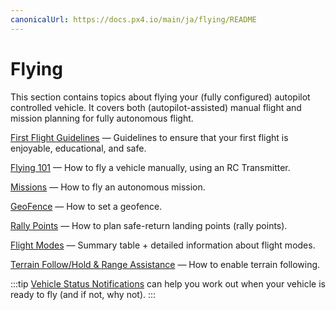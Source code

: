 ```yaml
---
canonicalUrl: https://docs.px4.io/main/ja/flying/README
---
```


# Flying

This section contains topics about flying your (fully configured) autopilot controlled vehicle. It covers both (autopilot-assisted) manual flight and mission planning for fully autonomous flight.

[First Flight Guidelines](../flying/first_flight_guidelines.md) — Guidelines to ensure that your first flight is enjoyable, educational, and safe.

[Flying 101](../flying/basic_flying.md) — How to fly a vehicle manually, using an RC Transmitter.

[Missions](../flying/missions.md) — How to fly an autonomous mission.

[GeoFence](../flying/geofence.md) — How to set a geofence.

[Rally Points](../flying/plan_safety_points.md) — How to plan safe-return landing points (rally points).

[Flight Modes](../flight_modes/README.md) — Summary table + detailed information about flight modes.

[Terrain Follow/Hold & Range Assistance](../flying/terrain_following_holding.md) — How to enable terrain following.

:::tip
[Vehicle Status Notifications](../getting_started/vehicle_status.md) can help you work out when your vehicle is ready to fly (and if not, why not).
:::